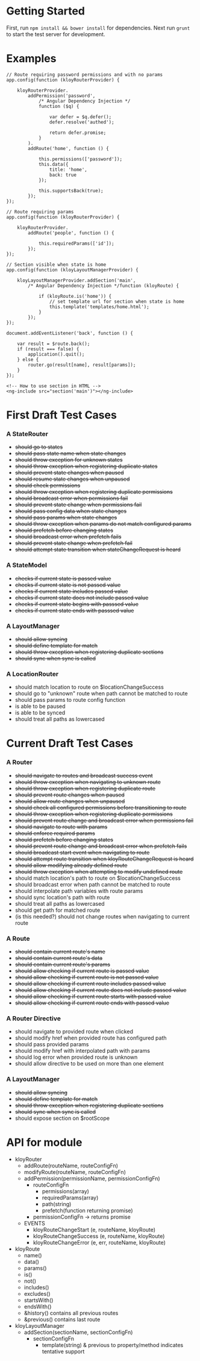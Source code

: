 # Getting Started

First, run `npm install && bower install` for dependencies. Next run `grunt` to start the test server for development.

# Examples

	// Route requiring password permissions and with no params
	app.config(function (kloyRouterProvider) {

		kloyRouterProvider.
			addPermission('password',
				/* Angular Dependency Injection */
				function ($q) {

					var defer = $q.defer();
					defer.resolve('authed');

					return defer.promise;
				}
			).
			addRoute('home', function () {

				this.permissions(['password']);
				this.data({
					title: 'home',
					back: true
				});

				this.supportsBack(true);
			});
	});

	// Route requiring params
	app.config(function (kloyRouterProvider) {

		kloyRouterProvider.
			addRoute('people', function () {

				this.requiredParams(['id']);
			});
	});

	// Section visible when state is home
	app.config(function (kloyLayoutManagerProvider) {

		kloyLayoutManagerProvider.addSection('main',
			/* Angular Dependency Injection */function (kloyRoute) {

				if (kloyRoute.is('home')) {
					// set template url for section when state is home
					this.template('templates/home.html');
				}
			});
	});

	document.addEventListener('back', function () {

		var result = $route.back();
		if (result === false) {
			application().quit();
		} else {
			router.go(result[name], result[params]);
		}
	});

	<!-- How to use section in HTML -->
	<ng-include src="section('main')"></ng-include>


# First Draft Test Cases

### A StateRouter
* <s>should go to states</s>
* <s>should pass state name when state changes</s>
* <s>should throw exception for unknown states</s>
* <s>should throw exception when registering duplicate states</s>
* <s>should prevent state changes when paused</s>
* <s>should resume state changes when unpaused</s>
* <s>should check permissions</s>
* <s>should throw exception when registering duplicate permissions</s>
* <s>should broadcast error when permissions fail</s>
* <s>should prevent state change when permissions fail</s>
* <s>should pass config data when state changes</s>
* <s>should pass params when state changes</s>
* <s>should throw exception when params do not match configured params</s>
* <s>should prefetch before changing states</s>
* <s>should broadcast error when prefetch fails</s>
* <s>should prevent state change when prefetch fail</s>
* <s>should attempt state transition when stateChangeRequest is heard</s>

### A StateModel
* <s>checks if current state is passed value</s>
* <s>checks if current state is not passed value</s>
* <s>checks if current state includes passed value</s>
* <s>checks if current state does not include passed value</s>
* <s>checks if current state begins with passsed value</s>
* <s>checks if current state ends with passsed value</s>

### A LayoutManager
* <s>should allow syncing</s>
* <s>should define template for match</s>
* <s>should throw exception when registering duplicate sections</s>
* <s>should sync when sync is called</s>

### A LocationRouter
* should match location to route on $locationChangeSuccess
* should go to "unknown" route when path cannot be matched to route
* should pass params to route config function
* is able to be paused
* is able to be synced
* should treat all paths as lowercased

# Current Draft Test Cases

### A Router
* <s>should navigate to routes and broadcast success event</s>
* <s>should throw exception when navigating to unknown route</s>
* <s>should throw exception when registering duplicate route</s>
* <s>should prevent route changes when paused</s>
* <s>should allow route changes when unpaused</s>
* <s>should check all configured permissions before transitioning to route</s>
* <s>should throw exception when registering duplicate permissions</s>
* <s>should prevent route change and broadcast error when permissions fail</s>
* <s>should navigate to route with params</s>
* <s>should enforce required params</s>
* <s>should prefetch before changing states</s>
* <s>should prevent route change and broadcast error when prefetch fails</s>
* <s>should broadcast start event when navigating to route</s>
* <s>should attempt route transition when kloyRouteChangeRequest is heard</s>
* <s>should allow modifying already defined route</s>
* <s>should throw exception when attempting to modify undefined route</s>
* should match location's path to route on $locationChangeSuccess
* should broadcast error when path cannot be matched to route
* should interpolate path variables with route params
* should sync location's path with route
* should treat all paths as lowercased
* should get path for matched route
* (is this needed?) should not change routes when navigating to current route

### A Route
* <s>should contain current route's name</s>
* <s>should contain current route's data</s>
* <s>should contain current route's params</s>
* <s>should allow checking if current route is passed value</s>
* <s>should allow checking if current route is not passed value</s>
* <s>should allow checking if current route includes passed value</s>
* <s>should allow checking if current route does not include passed value</s>
* <s>should allow checking if current route starts with passed value</s>
* <s>should allow checking if current route ends with passed value</s>

### A Router Directive
* should navigate to provided route when clicked
* should modify href when provided route has configured path
* should pass provided params
* should modify href with interpolated path with params
* should log error when provided route is unknown
* should allow directive to be used on more than one element

### A LayoutManager
* <s>should allow syncing</s>
* <s>should define template for match</s>
* <s>should throw exception when registering duplicate sections</s>
* <s>should sync when sync is called</s>
* should expose section on $rootScope


# API for module
* kloyRouter
	* addRoute(routeName, routeConfigFn)
	* modifyRoute(routeName, routeConfigFn)
	* addPermission(permissionName, permissionConfigFn)
		* routeConfigFn
			* permissions(array)
			* requiredParams(array)
			* path(string)
			* prefetch(function returning promise)
		* permissionConfigFn -> returns promise
	* EVENTS
		* kloyRouteChangeStart (e, routeName, kloyRoute)
		* kloyRouteChangeSuccess (e, routeName, kloyRoute)
		* kloyRouteChangeError (e, err, routeName, kloyRoute)
* kloyRoute
	* name()
	* data()
	* params()
	* is()
	* not()
	* includes()
	* excludes()
	* startsWith()
	* endsWith()
	* &history() contains all previous routes
	* &previous() contains last route
* kloyLayoutManager
	* addSection(sectionName, sectionConfigFn)
		* sectionConfigFn
			* template(string)
& previous to property/method indicates tentative support
